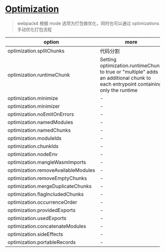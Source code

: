 # [Optimization](https://webpack.js.org/configuration/optimization/)

> webpack4 根据 mode 选项为打包做优化，同时也可以通过 optimizations 手动优化打包流程

| option                              | more                                                                                                                            |
| ----------------------------------- | ------------------------------------------------------------------------------------------------------------------------------- |
| optimization.splitChunks            | 代码分割                                                                                                                        |
| optimization.runtimeChunk           | Setting optimization.runtimeChunk to true or "multiple" adds an additional chunk to each entrypoint containing only the runtime |
| optimization.minimize               | -                                                                                                                               |
| optimization.minimizer              | -                                                                                                                               |
| optimization.noEmitOnErrors         | -                                                                                                                               |
| optimization.namedModules           | -                                                                                                                               |
| optimization.namedChunks            | -                                                                                                                               |
| optimization.moduleIds              | -                                                                                                                               |
| optimization.chunkIds               | -                                                                                                                               |
| optimization.nodeEnv                | -                                                                                                                               |
| optimization.mangleWasmImports      | -                                                                                                                               |
| optimization.removeAvailableModules | -                                                                                                                               |
| optimization.removeEmptyChunks      | -                                                                                                                               |
| optimization.mergeDuplicateChunks   | -                                                                                                                               |
| optimization.flagIncludedChunks     | -                                                                                                                               |
| optimization.occurrenceOrder        | -                                                                                                                               |
| optimization.providedExports        | -                                                                                                                               |
| optimization.usedExports            | -                                                                                                                               |
| optimization.concatenateModules     | -                                                                                                                               |
| optimization.sideEffects            | -                                                                                                                               |
| optimization.portableRecords        | -                                                                                                                               |
